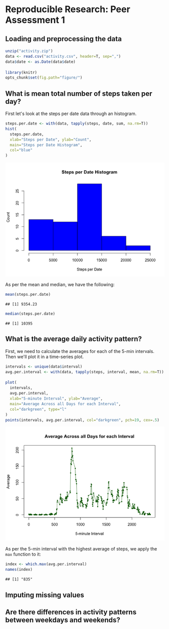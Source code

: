 # Reproducible Research: Peer Assessment 1


## Loading and preprocessing the data


```r
unzip("activity.zip")
data <- read.csv("activity.csv", header=T, sep=",")
data$date <- as.Date(data$date)

library(knitr)
opts_chunk$set(fig.path="figure/")
```


## What is mean total number of steps taken per day?

First let's look at the steps per date data through an histogram.

```r
steps.per.date <- with(data, tapply(steps, date, sum, na.rm=T))
hist(
  steps.per.date,
  xlab="Steps per Date", ylab="Count",
  main="Steps per Date Histogram",
  col="blue"
)
```

![](figure/unnamed-chunk-2-1.png)<!-- -->

As per the mean and median, we have the following:

```r
mean(steps.per.date)
```

```
## [1] 9354.23
```

```r
median(steps.per.date)
```

```
## [1] 10395
```

## What is the average daily activity pattern?

First, we need to calculate the averages for each of the 5-min intervals. Then we'll plot it in a time-series plot.

```r
intervals <- unique(data$interval)
avg.per.interval <- with(data, tapply(steps, interval, mean, na.rm=T))

plot(
  intervals,
  avg.per.interval,
  xlab="5-minute Interval", ylab="Average",
  main="Average Across all Days for each Interval",
  col="darkgreen", type="l"
)
points(intervals, avg.per.interval, col="darkgreen", pch=19, cex=.5)
```

![](figure/unnamed-chunk-4-1.png)<!-- -->

As per the 5-min interval with the highest average of steps, we apply the `max` function to it:

```r
index <- which.max(avg.per.interval)
names(index)
```

```
## [1] "835"
```


## Imputing missing values



## Are there differences in activity patterns between weekdays and weekends?
